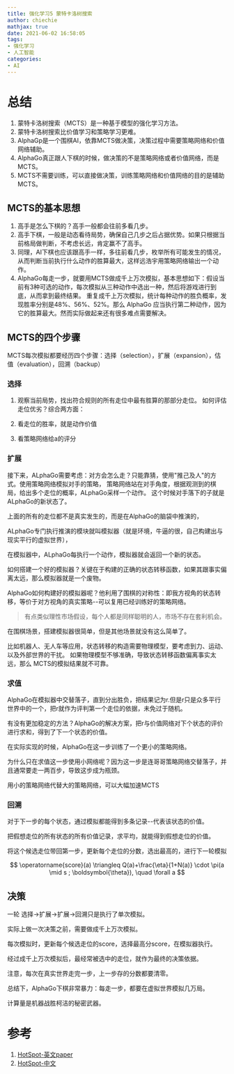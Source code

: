 ```yaml
---
title: 强化学习5 蒙特卡洛树搜索
author: chiechie
mathjax: true
date: 2021-06-02 16:58:05
tags:
- 强化学习
- 人工智能
categories:
- AI
---
```




# 总结

1. 蒙特卡洛树搜索（MCTS）是一种基于模型的强化学习方法。
2. 蒙特卡洛树搜索比价值学习和策略学习更难。
3. AlphaGp是一个围棋AI，依靠MCTS做决策，决策过程中需要策略网络和价值网络辅助。
4. AlphaGo真正跟人下棋的时候，做决策的不是策略网络或者价值网络，而是MCTS。
5. MCTS不需要训练，可以直接做决策，训练策略网络和价值网络的目的是辅助MCTS。
   
## MCTS的基本思想

1. 高手是怎么下棋的？高手一般都会往前多看几步。
2. 高手下棋，一般是动态看待局势，确保自己几步之后占据优势。如果只根据当前格局做判断，不考虑长远，肯定赢不了高手。
3. 同理，AI下棋也应该跟高手一样，多往前看几步，枚举所有可能发生的情况，从而判断当前执行什么动作的胜算最大，这样远浩宇用策略网络输出一个动作。
4. AlphaGo每走一步，就要用MCTS做成千上万次模拟，基本思想如下：假设当前有3种可选的动作，每次模拟从三种动作中选出一种，然后将游戏进行到底，从而拿到最终结果。
重复成千上万次模拟，统计每种动作的胜负概率，发现胜率分别是48%、56%、52%。那么 AlphaGo 应当执行第二种动作，因为 它的胜算最大。然而实际做起来还有很多难点需要解决。

## MCTS的四个步骤

MCTS每次模拟都要经历四个步骤：选择（selection），扩展（expansion），估值（evaluation），回溯（backup）

### 选择

1. 观察当前局势，找出符合规则的所有走位中最有胜算的那部分走位。
如何评估走位优劣？综合两方面：
   
1. 看走位的胜率，就是动作价值
2. 看策略网络给a的评分

### 扩展

接下来，ALphaGo需要考虑：对方会怎么走？只能靠猜，使用"推己及人"的方式。使用策略网络模拟对手的策略，
策略网络站在对手角度，根据观测到的棋局，给出多个走位的概率，ALphaGo采样一个动作。
这个时候对手落下的子就是ALphaGo的新状态了。

上面的所有的走位都不是真实发生的，而是在AlphaGo的脑袋中推演的，

ALphaGo专门执行推演的模块就叫模拟器（就是环境，牛逼的很，自己构建出与现实平行的虚拟世界），

在模拟器中，ALphaGo每执行一个动作，模拟器就会返回一个新的状态。

如何搭建一个好的模拟器？关键在于构建的正确的状态转移函数，如果其跟事实偏离太远，那么模拟器就是一个废物。

AlphaGo如何构建好的模拟器呢？他利用了围棋的对称性：即我方视角的状态转移，等价于对方视角的真实策略--可以复用已经训练好的策略网络。

> 有点类似理性市场假设，每个人都是同样聪明的人，市场不存在套利机会。

在围棋场景，搭建模拟器很简单，但是其他场景就没有这么简单了。

比如机器人、无人车等应用，状态转移的构造需要物理模型，要考虑到力、运动、以及外部世界的干扰。
如果物理模型不够准确，导致状态转移函数偏离事实太远，那么 MCTS的模拟结果就不可靠。


### 求值

AlphaGo在模拟器中交替落子，直到分出胜负，把结果记为r.但是r只是众多平行世界中的一个，把r就作为评判第一个走位的依据，未免过于随机。

有没有更加稳定的方法？AlphaGo的解决方案，把r与价值网络对下个状态的评价进行求和，得到了下一个状态的价值。

在实际实现的时候，AlphaGo在这一步训练了一个更小的策略网络。

为什么只在求值这一步使用小网络呢？因为这一步是连哥哥策略网络交替落子，并且通常要走一两百步，导致这步成为瓶颈。

用小的策略网络代替大的策略网络，可以大幅加速MCTS


### 回溯

对于下一步的每个状态，通过模拟都能得到多条记录--代表该状态的价值。

把假想走位的所有状态的所有价值记录，求平均，就能得到假想走位的价值。

将这个候选走位带回第一步，更新每个走位的分数，选出最高的，进行下一轮模拟

$$ \operatorname{score}(a) \triangleq Q(a)+\frac{\eta}{1+N(a)} \cdot \pi(a \mid s ; \boldsymbol{\theta}), \quad \forall a $$


## 决策

一轮 选择->扩展->扩展->回溯只是执行了单次模拟。

实际上做一次决策之前，需要做成千上万次模拟。

每次模拟时，更新每个候选走位的score，选择最高分score，在模拟器执行。

经过成千上万次模拟后，最经常被选中的走位，就作为最终的决策依据。

注意，每次在真实世界走完一步，上一步存的分数都要清零。

总结下，AlphaGo下棋非常暴力：每走一步，都要在虚拟世界模拟几万局。

计算量是机器战胜柯洁的秘密武器。



# 参考
1. [HotSpot-英文paper](https://netman.aiops.org/wp-content/uploads/2018/12/sunyq_IEEEAccess2018_HotSpot.pdf)
2. [HotSpot-中文](https://mp.weixin.qq.com/s/Kj309bzifIv4j80nZbGVZw)